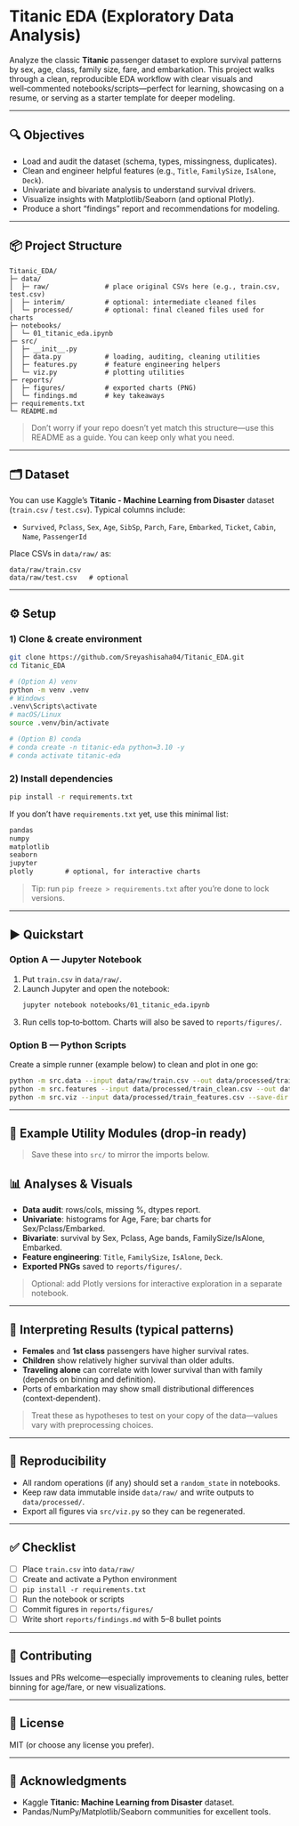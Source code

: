 # Titanic EDA (Exploratory Data Analysis)

Analyze the classic **Titanic** passenger dataset to explore survival patterns by sex, age, class, family size, fare, and embarkation. This project walks through a clean, reproducible EDA workflow with clear visuals and well‑commented notebooks/scripts—perfect for learning, showcasing on a resume, or serving as a starter template for deeper modeling.

---

## 🔍 Objectives
- Load and audit the dataset (schema, types, missingness, duplicates).
- Clean and engineer helpful features (e.g., `Title`, `FamilySize`, `IsAlone`, `Deck`).
- Univariate and bivariate analysis to understand survival drivers.
- Visualize insights with Matplotlib/Seaborn (and optional Plotly).
- Produce a short “findings” report and recommendations for modeling.

---

## 📦 Project Structure
```
Titanic_EDA/
├─ data/
│  ├─ raw/              # place original CSVs here (e.g., train.csv, test.csv)
│  ├─ interim/          # optional: intermediate cleaned files
│  └─ processed/        # optional: final cleaned files used for charts
├─ notebooks/
│  └─ 01_titanic_eda.ipynb
├─ src/
│  ├─ __init__.py
│  ├─ data.py           # loading, auditing, cleaning utilities
│  ├─ features.py       # feature engineering helpers
│  └─ viz.py            # plotting utilities
├─ reports/
│  ├─ figures/          # exported charts (PNG)
│  └─ findings.md       # key takeaways
├─ requirements.txt
└─ README.md
```

> Don’t worry if your repo doesn’t yet match this structure—use this README as a guide. You can keep only what you need.

---

## 🗂️ Dataset
You can use Kaggle’s **Titanic - Machine Learning from Disaster** dataset (`train.csv` / `test.csv`). Typical columns include:
- `Survived`, `Pclass`, `Sex`, `Age`, `SibSp`, `Parch`, `Fare`, `Embarked`, `Ticket`, `Cabin`, `Name`, `PassengerId`

Place CSVs in `data/raw/` as:
```
data/raw/train.csv
data/raw/test.csv   # optional
```

---

## ⚙️ Setup

### 1) Clone & create environment
```bash
git clone https://github.com/Sreyashisaha04/Titanic_EDA.git
cd Titanic_EDA

# (Option A) venv
python -m venv .venv
# Windows
.venv\Scripts\activate
# macOS/Linux
source .venv/bin/activate

# (Option B) conda
# conda create -n titanic-eda python=3.10 -y
# conda activate titanic-eda
```

### 2) Install dependencies
```bash
pip install -r requirements.txt
```

If you don’t have `requirements.txt` yet, use this minimal list:
```txt
pandas
numpy
matplotlib
seaborn
jupyter
plotly        # optional, for interactive charts
```
> Tip: run `pip freeze > requirements.txt` after you’re done to lock versions.

---

## ▶️ Quickstart

### Option A — Jupyter Notebook
1. Put `train.csv` in `data/raw/`.
2. Launch Jupyter and open the notebook:
   ```bash
   jupyter notebook notebooks/01_titanic_eda.ipynb
   ```
3. Run cells top‑to‑bottom. Charts will also be saved to `reports/figures/`.

### Option B — Python Scripts
Create a simple runner (example below) to clean and plot in one go:
```bash
python -m src.data --input data/raw/train.csv --out data/processed/train_clean.csv
python -m src.features --input data/processed/train_clean.csv --out data/processed/train_features.csv
python -m src.viz --input data/processed/train_features.csv --save-dir reports/figures
```

---

## 🧰 Example Utility Modules (drop‑in ready)

> Save these into `src/` to mirror the imports below.



## 📊 Analyses & Visuals
- **Data audit**: rows/cols, missing %, dtypes report.
- **Univariate**: histograms for Age, Fare; bar charts for Sex/Pclass/Embarked.
- **Bivariate**: survival by Sex, Pclass, Age bands, FamilySize/IsAlone, Embarked.
- **Feature engineering**: `Title`, `FamilySize`, `IsAlone`, `Deck`.
- **Exported PNGs** saved to `reports/figures/`.

> Optional: add Plotly versions for interactive exploration in a separate notebook.

---

## 📝 Interpreting Results (typical patterns)
- **Females** and **1st class** passengers have higher survival rates.
- **Children** show relatively higher survival than older adults.
- **Traveling alone** can correlate with lower survival than with family (depends on binning and definition).
- Ports of embarkation may show small distributional differences (context‑dependent).

> Treat these as hypotheses to test on your copy of the data—values vary with preprocessing choices.

---

## 🧪 Reproducibility
- All random operations (if any) should set a `random_state` in notebooks.
- Keep raw data immutable inside `data/raw/` and write outputs to `data/processed/`.
- Export all figures via `src/viz.py` so they can be regenerated.

---

## ✅ Checklist
- [ ] Place `train.csv` into `data/raw/`
- [ ] Create and activate a Python environment
- [ ] `pip install -r requirements.txt`
- [ ] Run the notebook or scripts
- [ ] Commit figures in `reports/figures/`
- [ ] Write short `reports/findings.md` with 5–8 bullet points

---

## 🤝 Contributing
Issues and PRs welcome—especially improvements to cleaning rules, better binning for age/fare, or new visualizations.

---

## 📄 License
MIT (or choose any license you prefer).

---

## 🙌 Acknowledgments
- Kaggle **Titanic: Machine Learning from Disaster** dataset.
- Pandas/NumPy/Matplotlib/Seaborn communities for excellent tools.
